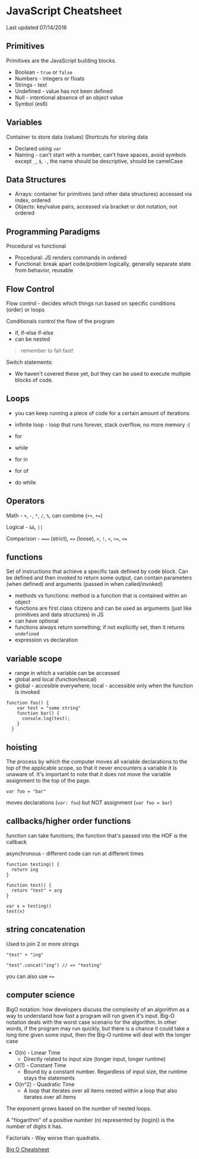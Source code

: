 # JavaScript Cheatsheet

Last updated 07/14/2016

## Primitives

Primitives are the JavaScript building blocks.

  - Boolean - `true` or `false`
  - Numbers - integers or floats
  - Strings - text
  - Undefined - value has not been defined
  - Null - intentional absence of an object value
  - Symbol (es6)

## Variables

Container to store data (values)
Shortcuts for storing data

  - Declared using `var`
  - Naming - can't start with a number, can't have spaces, avoid symbols except `_`, `$`, `-`, the name should be descriptive, should be camelCase

## Data Structures

  - Arrays: container for primitives (and other data structures) accessed via index, ordered
  - Objects: key/value pairs, accessed via bracket or dot notation, not ordered


## Programming Paradigms

Procedural vs functional

  - Procedural: JS renders commands in ordered
  - Functional: break apart code/problem logically, generally separate state from behavior, reusable

## Flow Control

Flow control - decides which things run based on specific conditions (order) or loops

Conditionals control the flow of the program
  - if, if-else if-else
  - can be nested

  >remember to fail fast!

Switch statements:

  - We haven't covered these yet, but they can be used to execute multiple blocks of code.

## Loops

  - you can keep running a piece of code for a certain amount of iterations
  - infinite loop - loop that runs forever, stack overflow, no more memory :(

  - for

  - while

  - for in

  - for of

  - do while

## Operators

Math - `+`, `-`, `*`, `/`, `%`, can combine (`++`, `+=`)

Logical - `&&`, `||`

Comparison - `===` (strict), `==` (loose), `>`, `!`, `<`, `>=`, `<=`

## functions

Set of instructions that achieve a specific task defined by code block. Can be defined and then invoked to return some output, can contain parameters (when defined) and arguments (passed in when called/invoked)

  - methods vs functions: method is a function that is contained within an object
  - functions are first class citizens and can be used as arguments (just like primitives and data structures) in JS
  - can have optional
  - functions always return something; if not explicitly set, then it returns `undefined`
  - expression vs declaration

## variable scope

  - range in which a variable can be accessed
  - global and local (function/lexical)
  - global - accesible everywhere; local - accessible only when the function is invoked
  ```
  function foo() {
      var test = "some string"
      function bar() {
        console.log(test);
      }
    }
```
## hoisting

The process by which the computer moves all variable declarations to the top of the applicable scope, so that it never encounters a variable it is unaware of. It's important to note that it does not move the variable assignment to the top of the page.

`var foo = "bar"`

moves declarations (`var: foo`) but NOT assignment (`var foo = bar`)

## callbacks/higher order functions

function can take functions; the function that's passed into the HOF is the callback

asynchronous - different code can run at different times

```
function testing() {
  return ing
}

function test() {
  return "test" + arg
}

var x = testing()
test(x)
```

## string concatenation

Used to join 2 or more strings

```
"test" + "ing"
```

```
"test".concat("ing") // => "testing"
```

you can also use `+=`

## computer science

BigO notation: how developers discuss the complexity of an algorithm as a way to understand how fast a program will run given it's input. Big-O notation deals with the worst case scenario for the algorithm. In other words, if the program may run quickly, but there is a chance it could take a long time given some input, then the Big-O runtime will deal with the longer case

* O(n) - Linear Time
  * Directly related to input size (longer input, longer runtime)
* O(1) - Constant Time
  * Bound by a constant number. Regardless of input size, the runtime stays the statements
* O(n^2) - Quadratic Time
  * A loop that iterates over all items nested within a loop that also iterates over all items

The exponent grows based on the number of nested loops.

A "flogarithm" of a positive number (n) represented by (log(n)) is the number of digits it has.

Factorials - Way worse than quadratix.

[Big O Cheatsheet](http://bigocheatsheet.com/) 
